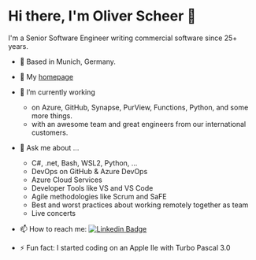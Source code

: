 # Hi there, I'm Oliver Scheer 👋

I'm a Senior Software Engineer writing commercial software since 25+ years.

- 👯 Based in Munich, Germany.

- 🤔 My [homepage](https://oliverscheer.net)

- 🔭 I’m currently working
  - on Azure, GitHub, Synapse, PurView, Functions, Python, and some more things.
  - with an awesome team and great engineers from our international customers.

- 💬 Ask me about ...
  - C#, .net,  Bash, WSL2, Python, ...
  - DevOps on GitHub & Azure DevOps
  - Azure Cloud Services
  - Developer Tools like VS and VS Code
  - Agile methodologies like Scrum and SaFE
  - Best and worst practices about working remotely together as team
  - Live concerts

- 📫 How to reach me:
    [![Linkedin Badge](https://img.shields.io/badge/oliverscheer-follow%20on%20linkedin-blue?style=for-the-badge&logo=linkedin)](https://www.linkedin.com/in/scheeroliver/)

- ⚡ Fun fact: I started coding on an Apple IIe with Turbo Pascal 3.0
